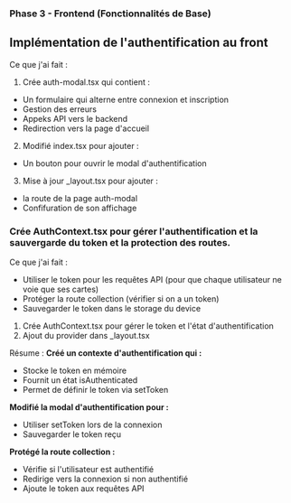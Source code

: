 ### Phase 3 - Frontend (Fonctionnalités de Base)

## Implémentation de l'authentification au front

Ce que j'ai fait :

1. Crée auth-modal.tsx qui contient :

- Un formulaire qui alterne entre connexion et inscription
- Gestion des erreurs
- Appeks API vers le backend
- Redirection vers la page d'accueil

2. Modifié index.tsx pour ajouter :

- Un bouton pour ouvrir le modal d'authentification

3. Mise à jour \_layout.tsx pour ajouter :

- la route de la page auth-modal
- Confifuration de son affichage

### Crée AuthContext.tsx pour gérer l'authentification et la sauvergarde du token et la protection des routes.

Ce que j'ai fait :

- Utiliser le token pour les requêtes API (pour que chaque utilisateur ne voie que ses cartes)
- Protéger la route collection (vérifier si on a un token)
- Sauvegarder le token dans le storage du device

1. Crée AuthContext.tsx pour gérer le token et l'état d'authentification
2. Ajout du provider dans \_layout.tsx

Résume :
**Créé un contexte d'authentification qui :**

- Stocke le token en mémoire
- Fournit un état isAuthenticated
- Permet de définir le token via setToken

**Modifié la modal d'authentification pour :**

- Utiliser setToken lors de la connexion
- Sauvegarder le token reçu

**Protégé la route collection :**

- Vérifie si l'utilisateur est authentifié
- Redirige vers la connexion si non authentifié
- Ajoute le token aux requêtes API
